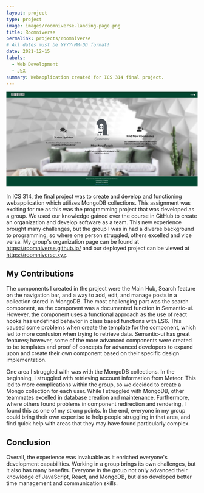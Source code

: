 ```yaml
---
layout: project
type: project
image: images/roomniverse-landing-page.png
title: Roomniverse
permalink: projects/roomniverse
# All dates must be YYYY-MM-DD format!
date: 2021-12-15
labels:
  - Web Development
  - JSX
summary: Webapplication created for ICS 314 final project.
---
```


<img class="ui left floated image" src="../images/roomniverse-landing-page.png">

In ICS 314, the final project was to create and develop and functioning webapplication which utilizes MongoDB collections. This assignment was exciting for me as this was the programming project that was developed as a group. We used our knowledge gained over the course in GitHub to create an organization and develop software as a team. This new experience brought many challenges, but the group I was in had a diverse background to programming, so where one person struggled, others excelled and vice versa. My group's organization page can be found at https://roomniverse.github.io/ and our deployed project can be viewed at https://roomniverse.xyz.

## My Contributions

The components I created in the project were the Main Hub, Search feature on the navigation bar, and a way to add, edit, and manage posts in a collection stored in MongoDB. The most challenging part was the search component, as the component was a documented function in Semantic-ui. However, the component uses a functional approach as the use of react hooks has undefined behavior in class based functions with ES6. This caused some problems when create the template for the component, which led to more confusion when trying to retrieve data. Semantic-ui has great features; however, some of the more advanced components were created to be templates and proof of concepts for advanced developers to expand upon and create their own component based on their specific design implementation.

One area I struggled with was with the MongoDB collections. In the beginning, I struggled with retrieving account information from Meteor. This led to more complications within the group, so we decided to create a Mongo collection for each user. While I struggled with MongoDB, other teammates excelled in database creation and maintenance. Furthermore, where others found problems in component redirection and rendering, I found this as one of my strong points. In the end, everyone in my group could bring their own expertise to help people struggling in that area, and find quick help with areas that they may have found particularly complex.

## Conclusion

Overall, the experience was invaluable as it enriched everyone's development capabilities. Working in a group brings its own challenges, but it also has many benefits. Everyone in the group not only advanced their knowledge of JavaScript, React, and MongoDB, but also developed better time management and communication skills. 
